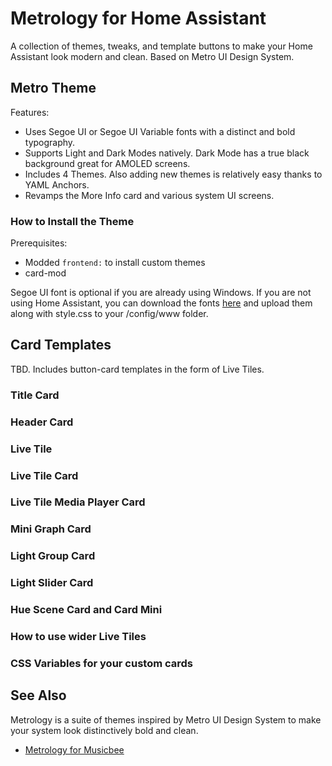 # Metrology for Home Assistant
A collection of themes, tweaks, and template buttons to make your Home Assistant look modern and clean. Based on Metro UI Design System.

## Metro Theme

Features:

- Uses Segoe UI or Segoe UI Variable fonts with a distinct and bold typography.
- Supports Light and Dark Modes natively. Dark Mode has a true black background great for AMOLED screens.
- Includes 4 Themes. Also adding new themes is relatively easy thanks to YAML Anchors.
- Revamps the More Info card and various system UI screens.

### How to Install the Theme

Prerequisites:

- Modded `frontend:` to install custom themes
- card-mod

Segoe UI font is optional if you are already using Windows. If you are not using Home Assistant, you can download the fonts [here](https://docs.microsoft.com/en-us/windows/apps/design/downloads/#fonts) and upload them along with style.css to your /config/www folder.

## Card Templates

TBD. Includes button-card templates in the form of Live Tiles.

### Title Card


### Header Card


### Live Tile


### Live Tile Card


### Live Tile Media Player Card


### Mini Graph Card


### Light Group Card


### Light Slider Card


### Hue Scene Card and Card Mini


### How to use wider Live Tiles


### CSS Variables for your custom cards



## See Also

Metrology is a suite of themes inspired by Metro UI Design System to make your system look distinctively bold and clean.

- [Metrology for Musicbee](https://github.com/Madelena/Metrology-for-Musicbee)
